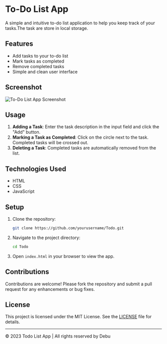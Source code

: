 # To-Do List App

A simple and intuitive to-do list application to help you keep track of your tasks.The task are store in local storage.

## Features

- Add tasks to your to-do list
- Mark tasks as completed
- Remove completed tasks
- Simple and clean user interface

## Screenshot

![To-Do List App Screenshot]()

## Usage

1. **Adding a Task**: Enter the task description in the input field and click the "Add" button.
2. **Marking a Task as Completed**: Click on the circle next to the task. Completed tasks will be crossed out.
3. **Deleting a Task**: Completed tasks are automatically removed from the list.

## Technologies Used

- HTML
- CSS
- JavaScript

## Setup

1. Clone the repository:
    ```bash
    git clone https://github.com/yourusername/Todo.git
    ```
2. Navigate to the project directory:
    ```bash
    cd Todo
    ```
3. Open `index.html` in your browser to view the app.

## Contributions

Contributions are welcome! Please fork the repository and submit a pull request for any enhancements or bug fixes.

## License

This project is licensed under the MIT License. See the [LICENSE](./LICENSE) file for details.

---

© 2023 Todo List App | All rights reserved by Debu

